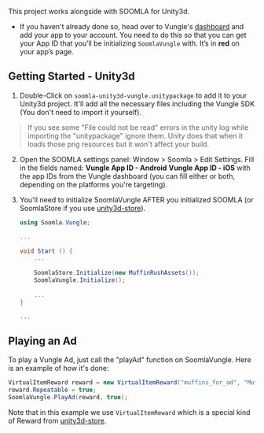 This project works alongside with SOOMLA for Unity3d.

* If you haven't already done so, head over to Vungle's [dashboard](https://v.vungle.com/dashboard/login) and add your app to your account. You need to do this so that you can get your App ID that you’ll be initializing `SoomlaVungle` with. It’s in **red** on your app’s page.


## Getting Started - Unity3d

1. Double-Click on `soomla-unity3d-vungle.unitypackage` to add it to your Unity3d project. It'll add all the necessary files including the Vungle SDK (You don't need to import it yourself).
> If you see some "File could not be read" errors in the unity log while importing the "unitypackage" ignore    them. Unity does that when it loads those png resources but it won't affect your build.

2. Open the SOOMLA settings panel: Window > Soomla > Edit Settings.  Fill in the fields named:
**Vungle App ID - Android**
**Vungle App ID - iOS**
with the app IDs from the Vungle dashboard (you can fill either or both, depending on the platforms you're targeting).
3. You'll need to initialize SoomlaVungle AFTER you initialized SOOMLA (or SoomlaStore if you use [unity3d-store](https://github.com/soomla/unity3d-store)).

    ```csharp
    using Soomla.Vungle;

    ...

    void Start () {
        ...
        
        SoomlaStore.Initialize(new MuffinRushAssets());
        SoomlaVungle.Initialize();
        
        ...
    }

    ...
    ```

## Playing an Ad

To play a Vungle Ad, just call the "playAd" function on SoomlaVungle. Here is an example of how it's done:

```csharp
VirtualItemReward reward = new VirtualItemReward("muffins_for_ad", "Muffins for watching Ad", "currency_muffin", 1232);
reward.Repeatable = true;
SoomlaVungle.PlayAd(reward, true);
```

Note that in this example we use `VirtualItemReward` which is a special kind of Reward from [unity3d-store](https://github.com/soomla/unity3d-store).
